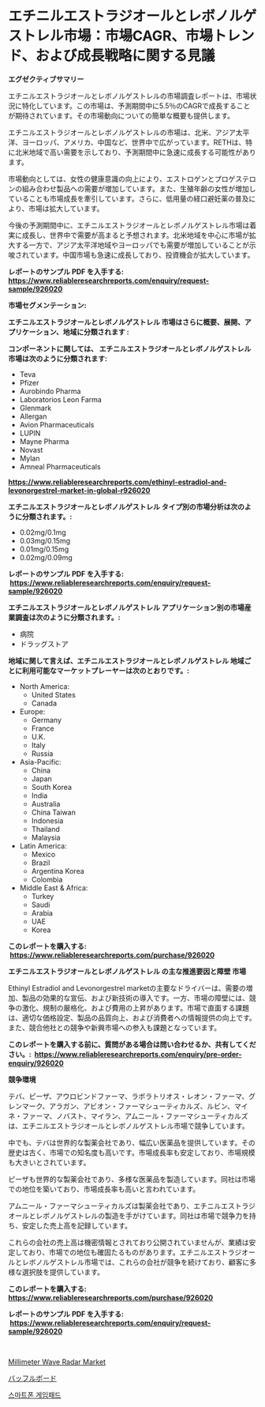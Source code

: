 <p><h1>エチニルエストラジオールとレボノルゲストレル市場：市場CAGR、市場トレンド、および成長戦略に関する見議</h1></p><p><strong>エグゼクティブサマリー</strong></p>
<p><p>エチニルエストラジオールとレボノルゲストレルの市場調査レポートは、市場状況に特化しています。この市場は、予測期間中に5.5％のCAGRで成長することが期待されています。その市場動向についての簡単な概要も提供します。</p><p>エチニルエストラジオールとレボノルゲストレルの市場は、北米、アジア太平洋、ヨーロッパ、アメリカ、中国など、世界中で広がっています。RETHは、特に北米地域で高い需要を示しており、予測期間中に急速に成長する可能性があります。 </p><p>市場動向としては、女性の健康意識の向上により、エストロゲンとプロゲステロンの組み合わせ製品への需要が増加しています。また、生殖年齢の女性が増加していることも市場成長を牽引しています。さらに、低用量の経口避妊薬の普及により、市場は拡大しています。</p><p>今後の予測期間中に、エチニルエストラジオールとレボノルゲストレル市場は着実に成長し、世界中で需要が高まると予想されます。北米地域を中心に市場が拡大する一方で、アジア太平洋地域やヨーロッパでも需要が増加していることが示唆されています。中国市場も急速に成長しており、投資機会が拡大しています。</p></p>
<p><strong>レポートのサンプル PDF を入手する: <a href="https://www.reliableresearchreports.com/enquiry/request-sample/926020">https://www.reliableresearchreports.com/enquiry/request-sample/926020</a></strong></p>
<p><strong>市場セグメンテーション:</strong></p>
<p><strong> エチニルエストラジオールとレボノルゲストレル 市場はさらに概要、展開、アプリケーション、地域に分類されます :</strong></p>
<p><strong>コンポーネントに関しては、 エチニルエストラジオールとレボノルゲストレル 市場は次のように分類されます: &nbsp;</strong></p>
<p><ul><li>Teva</li><li>Pfizer</li><li>Aurobindo Pharma</li><li>Laboratorios Leon Farma</li><li>Glenmark</li><li>Allergan</li><li>Avion Pharmaceuticals</li><li>LUPIN</li><li>Mayne Pharma</li><li>Novast</li><li>Mylan</li><li>Amneal Pharmaceuticals</li></ul></p>
<p><strong><a href="https://www.reliableresearchreports.com/ethinyl-estradiol-and-levonorgestrel-market-in-global-r926020">https://www.reliableresearchreports.com/ethinyl-estradiol-and-levonorgestrel-market-in-global-r926020</a></strong></p>
<p><strong> エチニルエストラジオールとレボノルゲストレル タイプ別の市場分析は次のように分類されます。:</strong></p>
<p><ul><li>0.02mg/0.1mg</li><li>0.03mg/0.15mg</li><li>0.01mg/0.15mg</li><li>0.02mg/0.09mg</li></ul></p>
<p><strong>レポートのサンプル PDF を入手する: &nbsp;<a href="https://www.reliableresearchreports.com/enquiry/request-sample/926020">https://www.reliableresearchreports.com/enquiry/request-sample/926020</a></strong></p>
<p><strong> エチニルエストラジオールとレボノルゲストレル アプリケーション別の市場産業調査は次のように分類されます。:</strong></p>
<p><ul><li>病院</li><li>ドラッグストア</li></ul></p>
<p><strong>地域に関して言えば、エチニルエストラジオールとレボノルゲストレル 地域ごとに利用可能なマーケットプレーヤーは次のとおりです。:</strong></p>
<p><ul>
    <li>
        North America:
        <ul>
            <li>United States</li>
            <li>Canada</li>
        </ul>
    </li>
    <li>
        Europe:
        <ul>
            <li>Germany</li>
            <li>France</li>
            <li>U.K.</li>
            <li>Italy</li>
            <li>Russia</li>
        </ul>
    </li>
    <li>
        Asia-Pacific:
        <ul>
            <li>China</li>
            <li>Japan</li>
            <li>South Korea</li>
            <li>India</li>
            <li>Australia</li>
            <li>China Taiwan</li>
            <li>Indonesia</li>
            <li>Thailand</li>
            <li>Malaysia</li>
        </ul>
    </li>
    <li>
        Latin America:
        <ul>
            <li>Mexico</li>
            <li>Brazil</li>
            <li>Argentina Korea</li>
            <li>Colombia</li>
        </ul>
    </li>
    <li>
        Middle East & Africa:
        <ul>
            <li>Turkey</li>
            <li>Saudi</li>
            <li>Arabia</li>
            <li>UAE</li>
            <li>Korea</li>
        </ul>
    </li>
    </ul></p>
<p><strong>このレポートを購入する: &nbsp;<a href="https://www.reliableresearchreports.com/purchase/926020">https://www.reliableresearchreports.com/purchase/926020</a></strong></p>
<p><strong>エチニルエストラジオールとレボノルゲストレル の主な推進要因と障壁 市場</strong></p>
<p><p>Ethinyl Estradiol and Levonorgestrel marketの主要なドライバーは、需要の増加、製品の効果的な宣伝、および新技術の導入です。一方、市場の障壁には、競争の激化、規制の厳格化、および費用の上昇があります。市場で直面する課題は、適切な価格設定、製品の品質向上、および消費者への情報提供の向上です。また、競合他社との競争や新興市場への参入も課題となっています。</p></p>
<p><strong>このレポートを購入する前に、質問がある場合は問い合わせるか、共有してください。:&nbsp; <a href="https://www.reliableresearchreports.com/enquiry/pre-order-enquiry/926020">https://www.reliableresearchreports.com/enquiry/pre-order-enquiry/926020</a></strong></p>
<p><strong>競争環境</strong></p>
<p><p>テバ、ピーザ、アウロビンドファーマ、ラボラトリオス・レオン・ファーマ、グレンマーク、アラガン、アビオン・ファーマシューティカルズ、ルビン、マイネ・ファーマ、ノバスト、マイラン、アムニール・ファーマシューティカルズは、エチニルエストラジオールとレボノルゲストレル市場で競争しています。</p><p>中でも、テバは世界的な製薬会社であり、幅広い医薬品を提供しています。その歴史は古く、市場での知名度も高いです。市場成長率も安定しており、市場規模も大きいとされています。</p><p>ピーザも世界的な製薬会社であり、多様な医薬品を製造しています。同社は市場での地位を築いており、市場成長率も高いと言われています。</p><p>アムニール・ファーマシューティカルズは製薬会社であり、エチニルエストラジオールとレボノルゲストレルの製造を手がけています。同社は市場で競争力を持ち、安定した売上高を記録しています。</p><p>これらの会社の売上高は機密情報とされており公開されていませんが、業績は安定しており、市場での地位も確固たるものがあります。エチニルエストラジオールとレボノルゲストレル市場では、これらの会社が競争を続けており、顧客に多様な選択肢を提供しています。</p></p>
<p><strong>このレポートを購入する: &nbsp; <a href="https://www.reliableresearchreports.com/purchase/926020">https://www.reliableresearchreports.com/purchase/926020</a></strong></p>
<p><strong>レポートのサンプル PDF を入手する: &nbsp;<a href="https://www.reliableresearchreports.com/enquiry/request-sample/926020">https://www.reliableresearchreports.com/enquiry/request-sample/926020</a></strong><strong></strong></p>
<p>&nbsp;</p>
<p><p><a href="https://faithful-glue-af3.notion.site/Millimeter-Wave-Radar-Market-Share-Evolution-and-Market-Growth-Trends-2024-2031-cd2c6fa8bea24438a0aca0f05d3e640f">Millimeter Wave Radar Market</a></p><p><a href="https://medium.com/@carolynsparkly/%E3%83%90%E3%83%83%E3%83%95%E3%83%AB%E3%83%9C%E3%83%BC%E3%83%89%E5%B8%82%E5%A0%B4-2031%E5%B9%B4%E3%81%BE%E3%81%A7%E3%81%AE%E6%88%90%E5%8A%9F%E3%81%99%E3%82%8B%E3%83%93%E3%82%B8%E3%83%8D%E3%82%B9%E6%88%A6%E7%95%A5%E3%81%AE%E9%8D%B5-ccc34815c8ee">バッフルボード</a></p><p><a href="https://medium.com/@raymondietrich7892023/%EC%8A%A4%EB%A7%88%ED%8A%B8%ED%8F%B0-%EA%B2%8C%EC%9E%84%ED%8C%A8%EB%93%9C-%EC%8B%9C%EC%9E%A5-%EB%B6%84%EC%84%9D-cagr-%EC%8B%9C%EC%9E%A5-%EC%84%B8%EB%B6%84%ED%99%94-%EB%B0%8F-%EA%B8%80%EB%A1%9C%EB%B2%8C-%EC%82%B0%EC%97%85-%EA%B0%9C%EC%9A%94-da20ca76a612">스마트폰 게임패드</a></p></p>